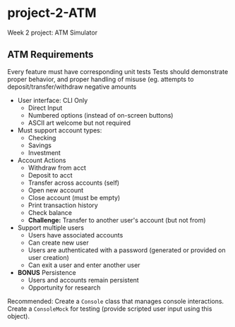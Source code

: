 # project-2-ATM
Week 2 project: ATM Simulator

## ATM Requirements

Every feature must have corresponding unit tests
Tests should demonstrate proper behavior, and proper handling of misuse (eg. attempts to deposit/transfer/withdraw negative amounts

- User interface: CLI Only
  - Direct Input
  - Numbered options (instead of on-screen buttons)
  - ASCII art welcome but not required
- Must support account types:
  - Checking
  - Savings
  - Investment
- Account Actions
  - Withdraw from acct
  - Deposit to acct
  - Transfer across accounts (self)
  - Open new account
  - Close account (must be empty)
  - Print transaction history
  - Check balance
  - **Challenge:** Transfer to another user's account (but not from)
- Support multiple users
  - Users have associated accounts
  - Can create new user
  - Users are authenticated with a password (generated or provided on user creation)
  - Can exit a user and enter another user
- **BONUS** Persistence
  - Users and accounts remain persistent
  - Opportunity for research


Recommended:
Create a `Console` class that manages console interactions.
Create a `ConsoleMock` for testing (provide scripted user input using this object).

